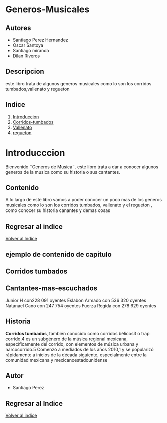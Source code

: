 # Generos-Musicales

## Autores
- Santiago Perez Hernandez 
- Oscar Santoya
- Santiago miranda
- Dilan Riveros
## Descripcion
este libro trata de algunos generos musicales como lo son los corridos tumbados,vallenato y regueton

## Indice
1. [Introduccion](introduccion/README.md)
2. [Corridos-tumbados](Corridos-Tumbados.md)
3. [Vallenato](vallenato.md)
4. [regueton](reggaetton.md)

# Introducccion 

Bienvenido ¨Generos de Musica¨. este libro trata a dar a conocer algunos generos de la musica como su historia o sus cantantes.

## Contenido 

A lo largo de este libro vamos a poder conocer un poco mas de los generos musicales como lo son los corridos tumbados, vallenato y el regueton , como conocer su historia canantes y demas cosas

## Regresar al indice
[Volver al Indice](README.md)

## ejemplo de contenido de capitulo

## Corridos tumbados
## Cantantes-mas-escuchados

Junior H con228 091 oyentes
Eslabon Armado con 536 320 oyentes
Natanael Cano con 247 754 oyentes
Fuerza Regida con 278 629 oyentes

## Historia

**Corridos tumbados**, también conocido como corridos bélicos3​ o trap corrido,4​ es un subgénero de la música regional mexicana, específicamente del corrido, con elementos de música urbana y narcocorrido.5​ Comenzó a mediados de los años 2010,1​ y se popularizó rápidamente a inicios de la década siguiente, especialmente entre la comunidad mexicana y mexicanoestadounidense

## Autor
- Santiago Perez

## Regresar al Indice
[Volver al indice](README.md)